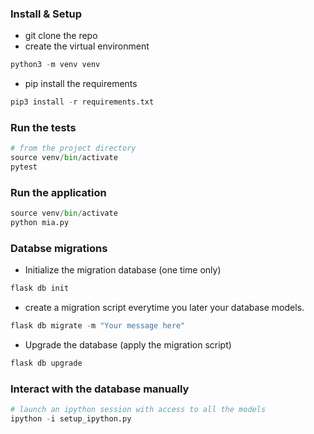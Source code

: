 
### Install & Setup
* git clone the repo
* create the virtual environment
```python
python3 -m venv venv
```
* pip install the requirements
```python
pip3 install -r requirements.txt
```
### Run the tests
```python
# from the project directory
source venv/bin/activate
pytest
```
### Run the application
```python 
source venv/bin/activate
python mia.py
```
### Databse migrations
* Initialize the migration database (one time only)
```python
flask db init
```
* create a migration script everytime you later your database 
models.
```python
flask db migrate -m "Your message here"
```
* Upgrade the database (apply the migration script)
```python
flask db upgrade
```

### Interact with the database manually
```python
# launch an ipython session with access to all the models
ipython -i setup_ipython.py
```